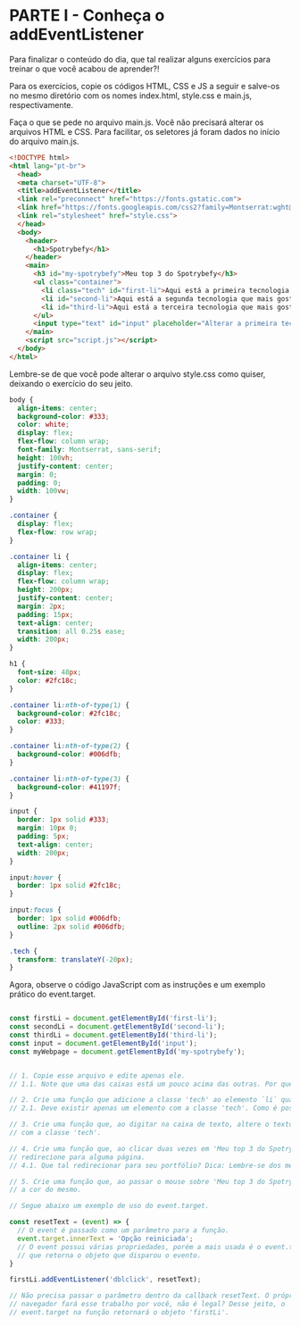 # PARTE I - Conheça o addEventListener


Para finalizar o conteúdo do dia, que tal realizar alguns exercícios para treinar o que você acabou de aprender?!

Para os exercícios, copie os códigos HTML, CSS e JS a seguir e salve-os no mesmo diretório com os nomes index.html, style.css e main.js, respectivamente.

Faça o que se pede no arquivo main.js. Você não precisará alterar os arquivos HTML e CSS. Para facilitar, os seletores já foram dados no início do arquivo main.js.

```HTML
<!DOCTYPE html>
<html lang="pt-br">
  <head>
  <meta charset="UTF-8">
  <title>addEventListener</title>
  <link rel="preconnect" href="https://fonts.gstatic.com">
  <link href="https://fonts.googleapis.com/css2?family=Montserrat:wght@400;900&display=swap" rel="stylesheet">
  <link rel="stylesheet" href="style.css">
  </head>
  <body>
    <header> 
      <h1>Spotrybefy</h1>
    </header>
    <main>
      <h3 id="my-spotrybefy">Meu top 3 do Spotrybefy</h3>
      <ul class="container">
        <li class="tech" id="first-li">Aqui está a primeira tecnologia que mais gostei.</li>
        <li id="second-li">Aqui está a segunda tecnologia que mais gostei.</li>
        <li id="third-li">Aqui está a terceira tecnologia que mais gostei.</li>
      </ul>
      <input type="text" id="input" placeholder="Alterar a primeira tecnologia">      
    </main>
    <script src="script.js"></script>
  </body>
</html>
```

Lembre-se de que você pode alterar o arquivo style.css como quiser, deixando o exercício do seu jeito.

```CSS
body {
  align-items: center;
  background-color: #333;
  color: white;
  display: flex;
  flex-flow: column wrap;
  font-family: Montserrat, sans-serif;
  height: 100vh;
  justify-content: center;
  margin: 0;
  padding: 0;
  width: 100vw;
}

.container {
  display: flex;
  flex-flow: row wrap;
}

.container li {
  align-items: center;
  display: flex;
  flex-flow: column wrap;
  height: 200px;
  justify-content: center;
  margin: 2px;
  padding: 15px;
  text-align: center;
  transition: all 0.25s ease;
  width: 200px;
}

h1 {
  font-size: 48px;
  color: #2fc18c;
}

.container li:nth-of-type(1) {
  background-color: #2fc18c;
  color: #333;
}

.container li:nth-of-type(2) {
  background-color: #006dfb;
}

.container li:nth-of-type(3) {
  background-color: #41197f;
}

input {
  border: 1px solid #333;
  margin: 10px 0;
  padding: 5px;
  text-align: center;
  width: 200px;
}

input:hover {
  border: 1px solid #2fc18c;
}

input:focus {
  border: 1px solid #006dfb;
  outline: 2px solid #006dfb;
}

.tech {
  transform: translateY(-20px);
}
```

Agora, observe o código JavaScript com as instruções e um exemplo prático do event.target.

```JavaScript

const firstLi = document.getElementById('first-li');
const secondLi = document.getElementById('second-li');
const thirdLi = document.getElementById('third-li');
const input = document.getElementById('input');
const myWebpage = document.getElementById('my-spotrybefy');


// 1. Copie esse arquivo e edite apenas ele.
// 1.1. Note que uma das caixas está um pouco acima das outras. Por que isso ocorre?

// 2. Crie uma função que adicione a classe 'tech' ao elemento `li` quando este for clicado.
// 2.1. Deve existir apenas um elemento com a classe 'tech'. Como é possível fazer isso? Dica: Lembre-se do método `.classList.remove`.

// 3. Crie uma função que, ao digitar na caixa de texto, altere o texto do elemento
// com a classe 'tech'.

// 4. Crie uma função que, ao clicar duas vezes em 'Meu top 3 do Spotrybefy',
// redirecione para alguma página.
// 4.1. Que tal redirecionar para seu portfólio? Dica: Lembre-se dos métodos `window.location.replace` e `window.open`.

// 5. Crie uma função que, ao passar o mouse sobre 'Meu top 3 do Spotrybefy', altere
// a cor do mesmo.

// Segue abaixo um exemplo de uso do event.target.

const resetText = (event) => {
  // O event é passado como um parâmetro para a função.
  event.target.innerText = 'Opção reiniciada';
  // O event possui várias propriedades, porém a mais usada é o event.target,
  // que retorna o objeto que disparou o evento.
}

firstLi.addEventListener('dblclick', resetText);

// Não precisa passar o parâmetro dentro da callback resetText. O próprio
// navegador fará esse trabalho por você, não é legal? Desse jeito, o
// event.target na função retornará o objeto 'firstLi'.

```